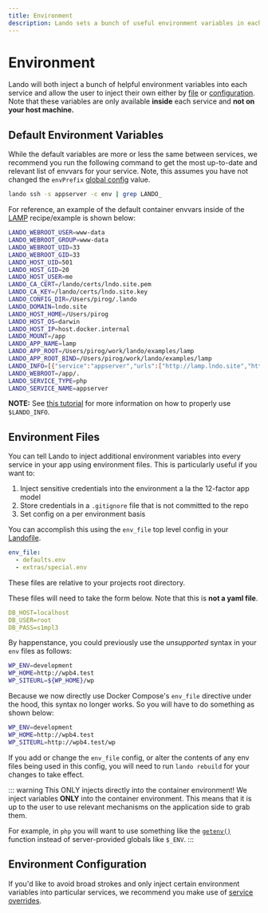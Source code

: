 ```yaml
---
title: Environment
description: Lando sets a bunch of useful environment variables in each service by default, or you can inject your own by configuring your Landofile or using a custom environment file.
---
```


# Environment

Lando will both inject a bunch of helpful environment variables into each service and allow the user to inject their own either by [file](#environment-files) or [configuration](#environment-configuration). Note that these variables are only available **inside** each service and **not on your host machine.**

## Default Environment Variables

While the default variables are more or less the same between services, we recommend you run the following command to get the most up-to-date and relevant list of envvars for your service. Note, this assumes you have not changed the `envPrefix` [global config](./global.md) value.

```bash
lando ssh -s appserver -c env | grep LANDO_
```

For reference, an example of the default container envvars inside of the [LAMP](https://github.com/lando/lamp/tree/main/examples/lamp) recipe/example is shown below:

```bash
LANDO_WEBROOT_USER=www-data
LANDO_WEBROOT_GROUP=www-data
LANDO_WEBROOT_UID=33
LANDO_WEBROOT_GID=33
LANDO_HOST_UID=501
LANDO_HOST_GID=20
LANDO_HOST_USER=me
LANDO_CA_CERT=/lando/certs/lndo.site.pem
LANDO_CA_KEY=/lando/certs/lndo.site.key
LANDO_CONFIG_DIR=/Users/pirog/.lando
LANDO_DOMAIN=lndo.site
LANDO_HOST_HOME=/Users/pirog
LANDO_HOST_OS=darwin
LANDO_HOST_IP=host.docker.internal
LANDO_MOUNT=/app
LANDO_APP_NAME=lamp
LANDO_APP_ROOT=/Users/pirog/work/lando/examples/lamp
LANDO_APP_ROOT_BIND=/Users/pirog/work/lando/examples/lamp
LANDO_INFO=[{"service":"appserver","urls":["http://lamp.lndo.site","https://lamp.lndo.site"],"type":"php","via":"apache","webroot":".","config":{},"version":"7.2","hostnames":["appserver.lamp.internal"]},{"service":"database","urls":[],"type":"mysql","internal_connection":{"host":"database","port":"3306"},"external_connection":{"host":"localhost","port":true},"creds":{"database":"lamp","password":"lamp","user":"lamp"},"config":{},"version":"5.7","hostnames":["database.lamp.internal"]}]
LANDO_WEBROOT=/app/.
LANDO_SERVICE_TYPE=php
LANDO_SERVICE_NAME=appserver
```

**NOTE:** See [this tutorial](https://docs.lando.dev/guides/lando-info.html) for more information on how to properly use `$LANDO_INFO`.

## Environment Files

You can tell Lando to inject additional environment variables into every service in your app using environment files. This is particularly useful if you want to:

1. Inject sensitive credentials into the environment a la the 12-factor app model
2. Store credentials in a `.gitignore` file that is not committed to the repo
3. Set config on a per environment basis

You can accomplish this using the `env_file` top level config in your [Landofile](./index.md).

```yaml
env_file:
  - defaults.env
  - extras/special.env
```

These files are relative to your projects root directory.

These files will need to take the form below. Note that this is **not a yaml file**.

```yaml
DB_HOST=localhost
DB_USER=root
DB_PASS=s1mpl3
```

By happenstance, you could previously use the *unsupported* syntax in your `env` files as follows:

```bash
WP_ENV=development
WP_HOME=http://wpb4.test
WP_SITEURL=${WP_HOME}/wp
```

Because we now directly use Docker Compose's `env_file` directive under the hood, this syntax no longer works. So you will have to do something as shown below:

```bash
WP_ENV=development
WP_HOME=http://wpb4.test
WP_SITEURL=http://wpb4.test/wp
```

If you add or change the `env_file` config, or alter the contents of any env files being used in this config, you will need to run `lando rebuild` for your changes to take effect.

::: warning This ONLY injects directly into the container environment!
We inject variables **ONLY** into the container environment. This means that it is up to the user to use relevant mechanisms on the application side to grab them.

For example, in `php` you will want to use something like the [`getenv()`](http://php.net/manual/en/function.getenv.php) function instead of server-provided globals like `$_ENV`.
:::

## Environment Configuration

If you'd like to avoid broad strokes and only inject certain environment variables into particular services, we recommend you make use of [service overrides](./lando-service.md).

